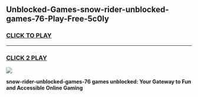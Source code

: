 
## Unblocked-Games-snow-rider-unblocked-games-76-Play-Free-5c0ly
<h3>
<a href="https://premium76.site?title=snow-rider-unblocked-games-76&ref=18A">CLICK TO PLAY</a></h3>
<hr>

<h3>
<a href="https://premium76.site?title=snow-rider-unblocked-games-76&ref=18A">CLICK 2 PLAY</a>
  
</h3>

<a href="https://premium76.site?title=snow-rider-unblocked-games-76&ref=18A"><img src="https://clearcache.store/games.png"></a>


**snow-rider-unblocked-games-76 games unblocked: Your Gateway to Fun and Accessible Online Gaming**
